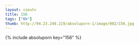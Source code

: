 ```yaml
--- 
layout: sieutv
title: 156
tags: ["0k"]
thumb: http://94.23.248.219/absoluporn-1/image/002/156.jpg
---
```

{% include absoluporn key="156" %} 
